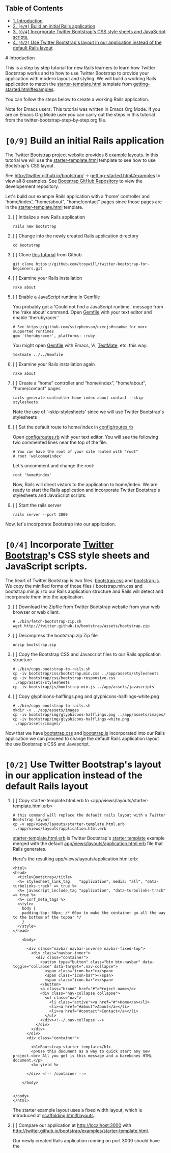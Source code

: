 <div id="table-of-contents">
<h2>Table of Contents</h2>
<div id="text-table-of-contents">
<ul>
<li><a href="#sec-1">1. Introduction</a></li>
<li><a href="#sec-2">2. <code>[0/9]</code> Build an initial Rails application</a></li>
<li><a href="#sec-3">3. <code>[0/4]</code> Incorporate Twitter Bootstrap's CSS style sheets and JavaScript scripts.</a></li>
<li><a href="#sec-4">4. <code>[0/2]</code> Use Twitter Bootstrap's layout in our application instead of the default Rails layout</a></li>
</ul>
</div>
</div>
# Introduction

This is a step by step tutorial for new Rails learners to learn how
Twitter Bootstrap works and to how to use Twitter Bootstrap to provide
your application with modern layout and styling. We will build a working
Rails application to match the [starter-template.html](http://twitter.github.io/bootstrap/examples/starter-template.html) template from
[getting-started.html#examples](http://twitter.github.io/bootstrap/getting-started.html#examples).

You can follow the steps below to create a working Rails application.

Note for Emacs users: This tutorial was written in Emacs Org Mode. If
you are an Emacs Org Mode user you can carry out the steps in this tutorial
from the twitter-bootstrap-step-by-step.org file.

# <code>[0/9]</code> Build an initial Rails application

The [Twitter Bootstrap project](http://twitter.github.io/bootstrap/index.html) website provides [8 example layouts](http://twitter.github.io/bootstrap/getting-started.html#examples). In this tutorial we
will use the [starter-template.html](http://twitter.github.io/bootstrap/examples/starter-template.html) template to see how to use Bootstrap's CSS layout.

See [<http://twitter.github.io/bootstrap/>](http://twitter.github.io/bootstrap/) -> [getting-started.html#examples](http://twitter.github.io/bootstrap/getting-started.html#examples) to view all 8 examples.
See [Bootstrap GitHub Repository](https://github.com/twitter/bootstrap) to view the developement repository.

Let's build our example Rails application with a 'home' controller
and 'home/index', "home/about", "home/contact" pages since those pages
are in the [starter-template.html](http://twitter.github.io/bootstrap/examples/starter-template.html) template.

1.  [ ] Initialize a new Rails application
    
        rails new bootstrap

2.  [ ] Change into the newly created Rails application directory
    
        cd bootstrap

3.  [ ] Clone [this tutorial](https://github.com/troywill/twitter-bootstrap-for-beginners) from Github.
    
        git clone https://github.com/troywill/twitter-bootstrap-for-beginners.git

4.  [ ] Examine your Rails installation
    
        rake about

5.  [ ] Enable a JavaScript runtime in [Gemfile](../Gemfile)
    
    You probably got a 'Could not find a JavaScript runtime.' message from the
    'rake about' command. Open [Gemfile](../Gemfile) with your text editor and enable 'therubyracer.'
    
        # See https://github.com/sstephenson/execjs#readme for more supported runtimes
        gem 'therubyracer', platforms: :ruby
    
    You might open [Gemfile](../Gemfile) with Emacs, Vi, [TextMate](http://macromates.com/), etc. this way:
    
        textmate ../../Gemfile

6.  [ ] Examine your Rails installation again
    
        rake about

7.  [ ] Create a “home” controller and “home/index”, "home/about", "home/contact" pages
    
        rails generate controller home index about contact --skip-stylesheets
    
    Note the use of '&#x2013;skip-stylesheets' since we will use Twitter Bootstrap's stylesheets

8.  [ ] Set the default route to home/index in [config/routes.rb](../config/routes.rb)
    
    Open [config/routes.rb](../config/routes.rb)  with your text editor. You will see the following
    two commented lines near the top of the file:
    
        # You can have the root of your site routed with "root"
        # root 'welcome#index'
    
    
    Let's uncomment and change the root:
    
        root 'home#index'
    
    Now, Rails will direct vistors to the application to home/index. We are
    ready to start the Rails application and incorporate Twitter Bootstrap's
    stylesheets and JavaScript scripts.

9.  [ ] Start the rails server
    
        rails server --port 3000

Now, let's incorporate Bootstrap into our application.

# <code>[0/4]</code> Incorporate [Twitter Bootstrap](http://twitter.github.io/bootstrap/)'s CSS style sheets and JavaScript scripts.

The heart of Twitter Bootstrap is two files: [bootstrap.css](https://github.com/twitter/bootstrap/blob/master/docs/assets/css/bootstrap.css) and [bootstrap.js](https://github.com/twitter/bootstrap/blob/master/docs/assets/js/bootstrap.js). We copy
the minified forms of those files ( bootstrap.min.css and bootstrap.min.js ) to our
Rails application structure and Rails will detect and incorporate them into the application.

1.  [ ] Download the Zipfile from Twitter Bootstrap website from your web browser or web client.
    
        # ./bin/fetch-bootstrap-zip.sh
        wget http://twitter.github.io/bootstrap/assets/bootstrap.zip

2.  [ ] Decompress the bootstrap.zip Zip file
    
        unzip bootstrap.zip

3.  [ ] Copy the Bootstrap CSS and Javascript files to our Rails application structure
    
        # ./bin/copy-bootstrap-to-rails.sh
        cp -iv bootstrap/css/bootstrap.min.css ../app/assets/stylesheets
        cp -iv bootstrap/css/bootstrap-responsive.css ../app/assets/stylesheets
        cp -iv bootstrap/js/bootstrap.min.js ../app/assets/javascripts

4.  [ ] Copy glyphicons-halflings.png and glyphicons-halflings-white.png
    
        # ./bin/copy-bootstrap-to-rails.sh
        mkdir -v ../app/assets/images
        cp -iv bootstrap/img/glyphicons-halflings.png ../app/assets/images/
        cp -iv bootstrap/img/glyphicons-halflings-white.png ../app/assets/images/

Now that we have [bootstrap.css](https://github.com/twitter/bootstrap/blob/master/docs/assets/css/bootstrap.css) and [bootstrap.js](https://github.com/twitter/bootstrap/blob/master/docs/assets/js/bootstrap.js) incorporated into our Rails
application we can proceed to change the default Rails application layout
the use Bootstrap's CSS and Javascript.

# <code>[0/2]</code> Use Twitter Bootstrap's layout in our application instead of the default Rails layout

1.  [ ] Copy starter-template.html.erb to 
         <app/views/layouts/starter-template.html.erb>
    
        # this command will replace the default rails layout with a Twitter Bootstrap layout
        cp -v app/views/layouts/starter-template.html.erb ../app/views/layouts/application.html.erb
    
    [starter-template.html.erb](app/views/layouts/starter-template.html.erb) is Twitter Bootstrap's [starter template](https://github.com/twitter/bootstrap/blob/master/docs/examples/starter-template.html) example merged
    with the default [app/views/layouts/application.html.erb](app/views/layouts/application.html.erb) file that Rails generates.
    
    Here's the resulting app/views/layouts/application.html.erb:
    
        <html>
        <head>
          <title>Bootstrap</title>
          <%= stylesheet_link_tag    "application", media: "all", "data-turbolinks-track" => true %>
          <%= javascript_include_tag "application", "data-turbolinks-track" => true %>
          <%= csrf_meta_tags %>
          <style>
            body {
            padding-top: 60px; /* 60px to make the container go all the way to the bottom of the topbar */
            }
          </style>  
        </head>
        
            <body>
        
              <div class="navbar navbar-inverse navbar-fixed-top">
                <div class="navbar-inner">
                  <div class="container">
                    <button type="button" class="btn btn-navbar" data-toggle="collapse" data-target=".nav-collapse">
                      <span class="icon-bar"></span>
                      <span class="icon-bar"></span>
                      <span class="icon-bar"></span>
                    </button>
                    <a class="brand" href="#">Project name</a>
                    <div class="nav-collapse collapse">
                      <ul class="nav">
                        <li class="active"><a href="#">Home</a></li>
                        <li><a href="#about">About</a></li>
                        <li><a href="#contact">Contact</a></li>
                      </ul>
                    </div><!--/.nav-collapse -->
                  </div>
                </div>
              </div>
              <div class="container">
        
                <h1>Bootstrap starter template</h1>
                <p>Use this document as a way to quick start any new project.<br> All you get is this message and a barebones HTML document.</p>
                <%= yield %>
        
              </div> <!-- /container -->
        
            </body>
        
        
        </body>
        </html>
    
    The starter example layout uses a fixed width layout, which is
    introduced at [scaffolding.html#layouts](http://twitter.github.io/bootstrap/scaffolding.html#layouts).

2.  [ ] Compare our application at <http://localhost:3000> with <http://twitter.github.io/bootstrap/examples/starter-template.html>.
    
    Our newly created Rails application running on port 3000 should have the
